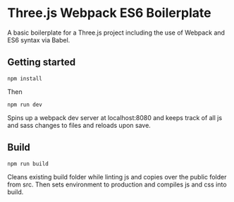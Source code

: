 # Three.js Webpack ES6 Boilerplate
A basic boilerplate for a Three.js project including the use of Webpack and ES6 syntax via Babel.

## Getting started
```
npm install
```

Then

```
npm run dev
```

Spins up a webpack dev server at localhost:8080 and keeps track of all js and sass changes to files and reloads upon save.

## Build
```
npm run build
```

Cleans existing build folder while linting js and copies over the public folder from src. Then sets environment to production and compiles js and css into build.
